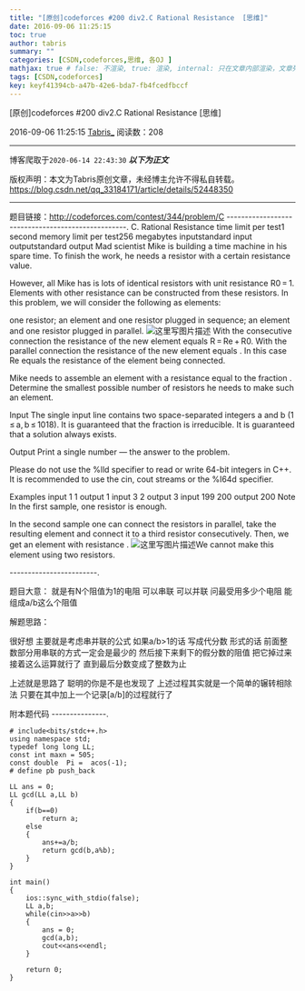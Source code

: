 ```yaml
---
title: "[原创]codeforces #200 div2.C Rational Resistance  [思维]"
date: 2016-09-06 11:25:15
toc: true
author: tabris
summary: ""
categories: [CSDN,codeforces,思维, 各OJ ]
mathjax: true # false: 不渲染, true: 渲染, internal: 只在文章内部渲染，文章列表中不渲染
tags: [CSDN,codeforces]
key: keyf41394cb-a47b-42e6-bda7-fb4fcedfbccf
---
```


[原创]codeforces #200 div2.C Rational Resistance  [思维]

2016-09-06 11:25:15  [Tabris_](https://me.csdn.net/qq_33184171) 阅读数：208

---

博客爬取于`2020-06-14 22:43:30`
***以下为正文***

版权声明：本文为Tabris原创文章，未经博主允许不得私自转载。
https://blog.csdn.net/qq_33184171/article/details/52448350

<!-- more -->

---

题目链接：http://codeforces.com/contest/344/problem/C
--------------------------------------------------.
C. Rational Resistance
time limit per test1 second
memory limit per test256 megabytes
inputstandard input
outputstandard output
Mad scientist Mike is building a time machine in his spare time. To finish the work, he needs a resistor with a certain resistance value.

However, all Mike has is lots of identical resistors with unit resistance R0 = 1. Elements with other resistance can be constructed from these resistors. In this problem, we will consider the following as elements:

one resistor;
an element and one resistor plugged in sequence;
an element and one resistor plugged in parallel.
![这里写图片描述](http://codeforces.com/predownloaded/da/e5/dae53ab4d8dc6e400a2df8ebfc649ea1a2c9799f.png)
With the consecutive connection the resistance of the new element equals R = Re + R0. With the parallel connection the resistance of the new element equals . In this case Re equals the resistance of the element being connected.

Mike needs to assemble an element with a resistance equal to the fraction . Determine the smallest possible number of resistors he needs to make such an element.

Input
The single input line contains two space-separated integers a and b (1 ≤ a, b ≤ 1018). It is guaranteed that the fraction  is irreducible. It is guaranteed that a solution always exists.

Output
Print a single number — the answer to the problem.

Please do not use the %lld specifier to read or write 64-bit integers in С++. It is recommended to use the cin, cout streams or the %I64d specifier.

Examples
input
1 1
output
1
input
3 2
output
3
input
199 200
output
200
Note
In the first sample, one resistor is enough.

In the second sample one can connect the resistors in parallel, take the resulting element and connect it to a third resistor consecutively. Then, we get an element with resistance . ![这里写图片描述](http://codeforces.com/predownloaded/20/9c/209cda9f2e2ee874408b963e4461169f0fc280fb.png)We cannot make this element using two resistors.

------------------------.

题目大意： 就是有N个阻值为1的电阻 可以串联 可以并联  问最受用多少个电阻 能组成a/b这么个阻值


解题思路：

很好想  主要就是考虑串并联的公式  如果a/b>1的话 写成代分数 形式的话 前面整数部分用串联的方式一定会是最少的   然后接下来剩下的假分数的阻值 把它掉过来  接着这么运算就行了  直到最后分数变成了整数为止   

上述就是思路了 聪明的你是不是也发现了 上述过程其实就是一个简单的辗转相除法  只要在其中加上一个记录[a/b]的过程就行了 


附本题代码
---------------.
```
# include<bits/stdc++.h>
using namespace std;
typedef long long LL;
const int maxn = 505;
const double  Pi =  acos(-1);
# define pb push_back

LL ans = 0;
LL gcd(LL a,LL b)
{
    if(b==0)
        return a;
    else
    {
        ans+=a/b;
        return gcd(b,a%b);
    }
}

int main()
{
    ios::sync_with_stdio(false);
    LL a,b;
    while(cin>>a>>b)
    {
        ans = 0;
        gcd(a,b);
        cout<<ans<<endl;
    }

    return 0;
}

```
